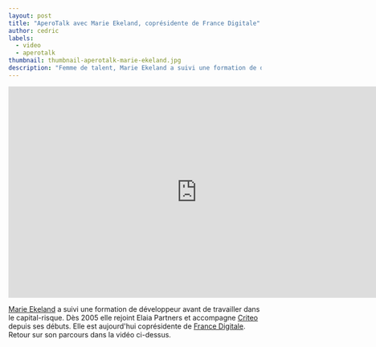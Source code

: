 ```yaml
---
layout: post
title: "AperoTalk avec Marie Ekeland, coprésidente de France Digitale"
author: cedric
labels:
  - video
  - aperotalk
thumbnail: thumbnail-aperotalk-marie-ekeland.jpg
description: "Femme de talent, Marie Ekeland a suivi une formation de développeur avant de travailler dans le capital-risque. Dès 2005 elle rejoint Elaia Partners et accompagne Criteo depuis ses débuts. Elle est aujourd'hui coprésidente de France Digitale."
---
```


<div class="video-wrapper"><iframe width="750" height="422" src="https://www.youtube.com/embed/ilmnecWZls8?showinfo=0" frameborder="0" allowfullscreen></iframe></div>

[Marie Ekeland](https://twitter.com/bibicheri) a suivi une formation de développeur avant de travailler dans le capital-risque. Dès 2005 elle rejoint Elaia Partners et accompagne [Criteo](http://www.criteo.com/) depuis ses débuts. Elle est aujourd'hui coprésidente de [France Digitale](http://www.francedigitale.org/). Retour sur son parcours dans la vidéo ci-dessus.
